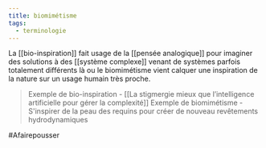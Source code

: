 ```yaml
---
title: biomimétisme
tags:
  - terminologie
---
```

La [[bio-inspiration]] fait usage de la [[pensée analogique]] pour imaginer des solutions à des [[système complexe]] venant de systèmes parfois totalement différents là ou le biomimétisme vient calquer une inspiration de la nature sur un usage humain très proche.

> Exemple de bio-inspiration - [[La stigmergie mieux que l’intelligence artificielle pour gérer la complexité]]
>  Exemple de biomimétisme - S'inspirer de la peau des requins pour créer de nouveau revêtements hydrodynamiques

#Afairepousser
